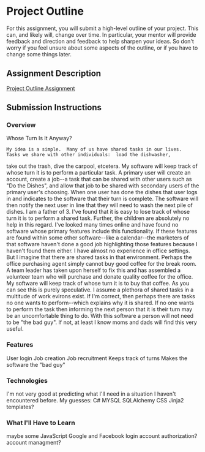 # Project Outline
For this assignment, you will submit a high-level outline of your project. This can, and likely will, change over time. In particular, your mentor will provide feedback and direction and feedback to help sharpen your ideas. So don't worry if you feel unsure about some aspects of the outline, or if you have to change some things later.

## Assignment Description
[Project Outline Assignment](https://education.launchcode.org/liftoff/assignments/project-outline/)

## Submission Instructions

### Overview
Whose Turn Is It Anyway?

    My idea is a simple.  Many of us have shared tasks in our lives.  Tasks we share with other individuals:  load the dishwasher, 
take out the trash, dive the carpool, etcetera.  My software will keep track of whose turn it is to perform a particular task. 
A primary user will create an account, create a job--a task that can be shared with other users such as "Do the Dishes", and allow 
that job to be shared with secondary users of the primary user's choosing.  When one user has done the dishes that user logs in
and indicates to the software that their turn is complete. The software will then notify the next user in line that they will
need to wash the next pile of dishes.
    I am a father of 3. I've found that it is easy to lose track of whose turn it is to perform a shared task. Further, the children
are absolutely no help in this regard.  I've looked many times online and have found no software whose primary features include
this functionality.  If these features are found within some other software--like a calendar--the marketers of that software haven't
done a good job highlighting those features because I haven't found them either. 
    I have almost no experience in office settings.  But I imagine that there are shared tasks in that environment. Perhaps 
the office purchasing agent simply cannot buy good coffee for the break room.  A team leader has taken upon herself to fix this
and has assembled a volunteer team who will purchase and donate quality coffee for the office.  My software will keep track of whose
turn it is to buy that coffee.  As you can see this is purely speculative.  I assume a plethora of shared tasks in a multitude of
work evirons exist. If I'm correct, then perhaps there are tasks no one wants to perform--which explains why it is shared.  If no
one wants to perform the task then informing the next person that it is their turn may be an uncomfortable thing to do.  With this
software a person will not need to be "the bad guy". If not, at least I know moms and dads will find this very useful.
### Features
User login
Job creation
Job recruitment
Keeps track of turns
Makes the software the "bad guy"

### Technologies
I'm not very good at predicting what I'll need in a situation I haven't encountered before. My guesses:
C#
MYSQL
SQLAlchemy
CSS
Jinja2 templates?

### What I'll Have to Learn
maybe some JavaScript
Google and Facebook login
account authorization?
account managment?
